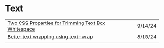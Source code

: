 # Text

|                                                                                                                                                 |         |
| ----------------------------------------------------------------------------------------------------------------------------------------------- | ------- |
| [Two CSS Properties for Trimming Text Box Whitespace](https://css-tricks.com/two-css-properties-for-trimming-text-box-whitespace/?ref=dailydev) | 9/14/24 |
| [Better text wrapping using text-wrap](https://app.daily.dev/posts/better-text-wrapping-using-text-wrap-ama8yffxu)                              | 8/15/24 |
|                                                                                                                                                 |         |
